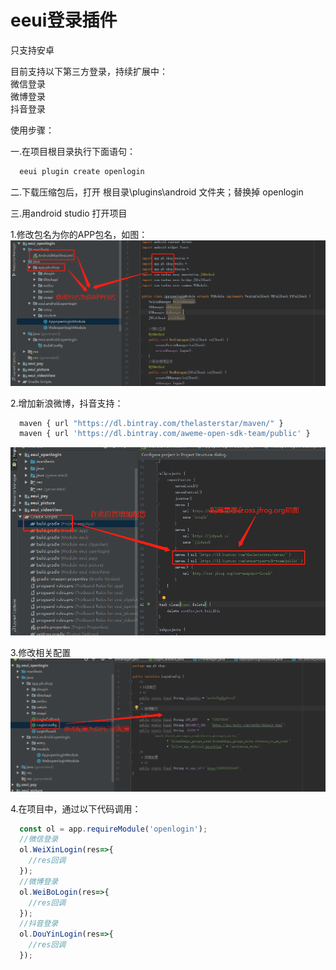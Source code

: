 # eeui登录插件 

只支持安卓  

目前支持以下第三方登录，持续扩展中：  
微信登录  
微博登录   
抖音登录  

使用步骤：  
  
一.在项目根目录执行下面语句：  
```javascript
  eeui plugin create openlogin
```
  
二.下载压缩包后，打开 根目录\plugins\android 文件夹；替换掉 openlogin  

三.用android studio 打开项目  

1.修改包名为你的APP包名，如图：  
![image](https://raw.githubusercontent.com/netzhouxiang/eeui-openlogin/master/1.png)  

2.增加新浪微博，抖音支持：  
```javascript
  maven { url "https://dl.bintray.com/thelasterstar/maven/" }
  maven { url 'https://dl.bintray.com/aweme-open-sdk-team/public' }
```
![image](https://raw.githubusercontent.com/netzhouxiang/eeui-openlogin/master/2.png)  
  
  
3.修改相关配置  
![image](https://raw.githubusercontent.com/netzhouxiang/eeui-openlogin/master/3.png)  

4.在项目中，通过以下代码调用：  
```javascript
  const ol = app.requireModule('openlogin');
  //微信登录
  ol.WeiXinLogin(res=>{
    //res回调
  });
  //微博登录
  ol.WeiBoLogin(res=>{
    //res回调
  });
  //抖音登录
  ol.DouYinLogin(res=>{
    //res回调
  });
```